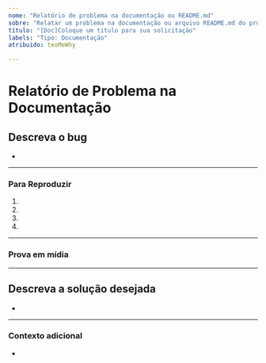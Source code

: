 ```yaml
---
nome: "Relatório de problema na documentação ou README.md"
sobre: "Relatar um problema na documentação ou arquivo README.md do projeto."
título: "[Doc]Coloque um titulo para sua solicitação"
labels: "Tipo: Documentação"
atribuido: teoMeWhy

---
```

# **Relatório de Problema na Documentação**

## **Descreva o bug**
<!-- Uma descrição clara e concisa do que é o bug. -->

-

---

### **Para Reproduzir**

<!-- Passos para reproduzir o erro:
(por exemplo:)
1. Use o argumento x / navegue até
2. Preencha estas informações
3. Vá para...
4. Veja o erro -->

<!-- Escreva os passos aqui (adicione ou remova quantos passos forem necessários)-->

1.
2.
3.
4.

---

### **Prova em mídia**
<!-- Se aplicável, adicione capturas de tela ou vídeos para ajudar a explicar o problema. -->

---

## **Descreva a solução desejada**
<!-- Uma descrição clara e concisa do que você gostaria que acontecesse. -->
-

---

### **Contexto adicional**
<!-- Adicione qualquer outro contexto ou informação adicional sobre o problema aqui. -->
-